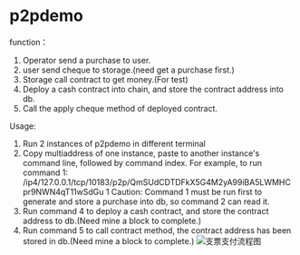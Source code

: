 # p2pdemo

function：
1. Operator send a purchase to user.
2. user send cheque to storage.(need get a purchase first.)
3. Storage call contract to get money.(For test)
4. Deploy a cash contract into chain, and store the contract address into db.
5. Call the apply cheque method of deployed contract.


Usage:
1. Run 2 instances of p2pdemo in different terminal
2. Copy multiaddress of one instance, paste to another instance's command line, followed by command index. 
For example, to run command 1:
/ip4/127.0.0.1/tcp/10183/p2p/QmSUdCDTDFkX5G4M2yA99iBA5LWMHCpr9NWN4qT11wSdGu 1
Caution: Command 1 must be run first to generate and store a purchase into db, so command 2 can read it.
3. Run command 4 to deploy a cash contract, and store the contract address to db.(Need mine a block to complete.)
4. Run command 5 to call contract method, the contract address has been stored in db.(Need mine a block to complete.)
![支票支付流程图](https://user-images.githubusercontent.com/52232908/131478184-8bbf0137-58d0-493d-b287-3c1b936a84ea.png)


